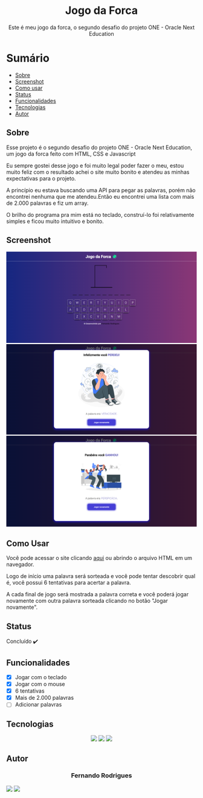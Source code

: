 <h1 align="center">Jogo da Forca</h1>
<p align="center">Este é meu jogo da forca, o segundo desafio do projeto ONE - Oracle Next Education</p>

Sumário
===========
<!--ts-->
  * [Sobre](#sobre)
  * [Screenshot](#screenshot)
  * [Como usar](#como-usar)
  * [Status](#status)
  * [Funcionalidades](#funcionalidades)
  * [Tecnologias](#tecnologias)
  * [Autor](#autor)
<!--te-->

Sobre
-----
<p>Esse projeto é o segundo desafio do projeto ONE - Oracle Next Education, um jogo da forca feito com HTML, CSS e Javascript</p>
<p>Eu sempre gostei desse jogo e foi muito legal poder fazer o meu, estou muito feliz com o resultado achei o site muito bonito e atendeu as minhas expectativas para o projeto.</p>
<p>A princípio eu estava buscando uma API para pegar as palavras, porém não encontrei nenhuma que me atendeu.Então eu encontrei uma lista com mais de 2.000 palavras e fiz um array.</p>
<p>O brilho do programa pra mim está no teclado, construí-lo foi relativamente simples e ficou muito intuitivo e bonito.</p>

Screenshot
----------
<img alt="home" title="screenshot" src="assets/screenshot/home.png"/>
<img alt="play_again" title="screenshot" src="assets/screenshot/jogar_novamente.png"/>
<img alt="victory" title="screenshot" src="assets/screenshot/vitoria.png"/>

Como Usar
---------
<p>Você pode acessar o site clicando <a href="https://github.com/Fe7rodrigues/one_oracle_next_education/tree/main/challenges/jogo_da_forca">aqui</a> ou abrindo o arquivo HTML em um navegador.</p>
<p>Logo de início uma palavra será sorteada e você pode tentar descobrir qual é, você possui 6 tentativas para acertar a palavra.</p>
<p>A cada final de jogo será mostrada a palavra correta e você poderá jogar novamente com outra palavra sorteada clicando no botão "Jogar novamente".</p>

Status
------
Concluído :heavy_check_mark:

Funcionalidades
---------------
- [x] Jogar com o teclado
- [x] Jogar com o mouse
- [X] 6 tentativas
- [X] Mais de 2.000 palavras
- [ ] Adicionar palavras

Tecnologias
-----------
<p align="center">
  <a href="https://html.com/"><img src="https://img.shields.io/badge/html5-%23E34F26.svg?style=for-the-badge&logo=html5&logoColor=white"/></a>
  <a href="https://www.w3.org/Style/CSS/Overview.en.html"><img src="https://img.shields.io/badge/css3-%231572B6.svg?style=for-the-badge&logo=css3&logoColor=white"/></a>
  <a href="https://www.javascript.com/"><img src="https://img.shields.io/badge/javascript-%23323330.svg?style=for-the-badge&logo=javascript&logoColor=%23F7DF1E"/></a>
</p>

Autor
------
<h3 align="center">Fernando Rodrigues</h3>
<p align="center">
 
 <a hrf="https://github.com/fe7rodrigues"><img src="https://img.shields.io/badge/github-%23121011.svg?style=for-the-badge&logo=github&logoColor=white"></img></a>
  <a hrf="https://www.linkedin.com/in/fe7rodrigues/"><img src="https://img.shields.io/badge/linkedin-%230077B5.svg?style=for-the-badge&logo=linkedin&logoColor=white"></img></a>
</p>
